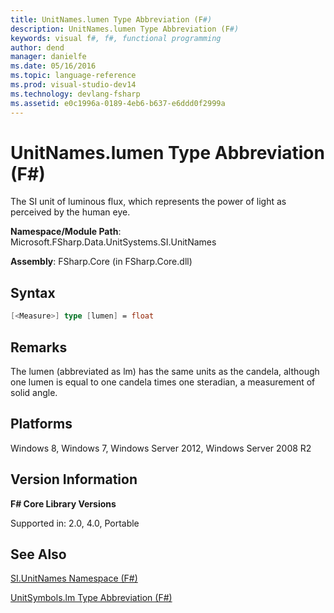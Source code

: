 ```yaml
---
title: UnitNames.lumen Type Abbreviation (F#)
description: UnitNames.lumen Type Abbreviation (F#)
keywords: visual f#, f#, functional programming
author: dend
manager: danielfe
ms.date: 05/16/2016
ms.topic: language-reference
ms.prod: visual-studio-dev14
ms.technology: devlang-fsharp
ms.assetid: e0c1996a-0189-4eb6-b637-e6ddd0f2999a 
---
```


# UnitNames.lumen Type Abbreviation (F#)

The SI unit of luminous flux, which represents the power of light as perceived by the human eye.

**Namespace/Module Path**: Microsoft.FSharp.Data.UnitSystems.SI.UnitNames

**Assembly**: FSharp.Core (in FSharp.Core.dll)


## Syntax

```fsharp
[<Measure>] type [lumen] = float
```

## Remarks
The lumen (abbreviated as lm) has the same units as the candela, although one lumen is equal to one candela times one steradian, a measurement of solid angle.


## Platforms
Windows 8, Windows 7, Windows Server 2012, Windows Server 2008 R2


## Version Information
**F# Core Library Versions**

Supported in: 2.0, 4.0, Portable




## See Also
[SI.UnitNames Namespace &#40;F&#35;&#41;](SI.UnitNames-Namespace-%5BFSharp%5D.md)

[UnitSymbols.lm Type Abbreviation &#40;F&#35;&#41;](UnitSymbols.lm-Type-Abbreviation-%5BFSharp%5D.md)

